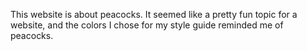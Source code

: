 This website is about peacocks. It seemed like a pretty fun topic for a website, and the colors I chose for my style guide reminded me of peacocks. 
